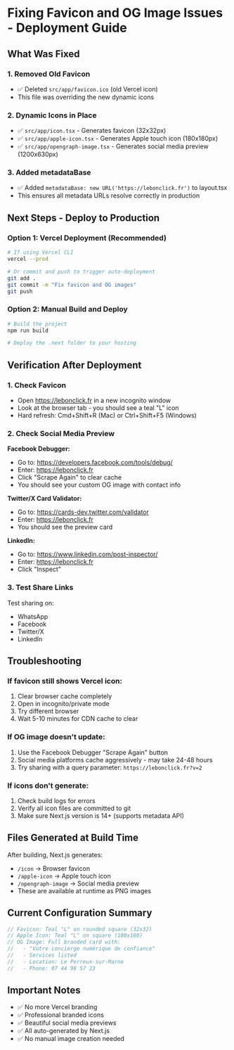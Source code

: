# Fixing Favicon and OG Image Issues - Deployment Guide

## What Was Fixed

### 1. Removed Old Favicon
- ✅ Deleted `src/app/favicon.ico` (old Vercel icon)
- This file was overriding the new dynamic icons

### 2. Dynamic Icons in Place
- ✅ `src/app/icon.tsx` - Generates favicon (32x32px)
- ✅ `src/app/apple-icon.tsx` - Generates Apple touch icon (180x180px)  
- ✅ `src/app/opengraph-image.tsx` - Generates social media preview (1200x630px)

### 3. Added metadataBase
- ✅ Added `metadataBase: new URL('https://lebonclick.fr')` to layout.tsx
- This ensures all metadata URLs resolve correctly in production

## Next Steps - Deploy to Production

### Option 1: Vercel Deployment (Recommended)

```bash
# If using Vercel CLI
vercel --prod

# Or commit and push to trigger auto-deployment
git add .
git commit -m "Fix favicon and OG images"
git push
```

### Option 2: Manual Build and Deploy

```bash
# Build the project
npm run build

# Deploy the .next folder to your hosting
```

## Verification After Deployment

### 1. Check Favicon
- Open https://lebonclick.fr in a new incognito window
- Look at the browser tab - you should see a teal "L" icon
- Hard refresh: Cmd+Shift+R (Mac) or Ctrl+Shift+F5 (Windows)

### 2. Check Social Media Preview

**Facebook Debugger:**
- Go to: https://developers.facebook.com/tools/debug/
- Enter: https://lebonclick.fr
- Click "Scrape Again" to clear cache
- You should see your custom OG image with contact info

**Twitter/X Card Validator:**
- Go to: https://cards-dev.twitter.com/validator
- Enter: https://lebonclick.fr
- You should see the preview card

**LinkedIn:**
- Go to: https://www.linkedin.com/post-inspector/
- Enter: https://lebonclick.fr
- Click "Inspect"

### 3. Test Share Links

Test sharing on:
- WhatsApp
- Facebook
- Twitter/X
- LinkedIn

## Troubleshooting

### If favicon still shows Vercel icon:
1. Clear browser cache completely
2. Open in incognito/private mode
3. Try different browser
4. Wait 5-10 minutes for CDN cache to clear

### If OG image doesn't update:
1. Use the Facebook Debugger "Scrape Again" button
2. Social media platforms cache aggressively - may take 24-48 hours
3. Try sharing with a query parameter: `https://lebonclick.fr?v=2`

### If icons don't generate:
1. Check build logs for errors
2. Verify all icon files are committed to git
3. Make sure Next.js version is 14+ (supports metadata API)

## Files Generated at Build Time

After building, Next.js generates:
- `/icon` → Browser favicon
- `/apple-icon` → Apple touch icon
- `/opengraph-image` → Social media preview
- These are available at runtime as PNG images

## Current Configuration Summary

```typescript
// Favicon: Teal "L" on rounded square (32x32)
// Apple Icon: Teal "L" on square (180x180)
// OG Image: Full branded card with:
//   - "Votre concierge numérique de confiance"
//   - Services listed
//   - Location: Le Perreux-sur-Marne
//   - Phone: 07 44 98 57 23
```

## Important Notes

- ✅ No more Vercel branding
- ✅ Professional branded icons
- ✅ Beautiful social media previews
- ✅ All auto-generated by Next.js
- ✅ No manual image creation needed

